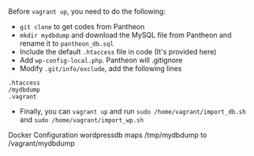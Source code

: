 Before `vagrant up`, you need to do the following:
- `git clone` to get codes from Pantheon
- `mkdir mydbdump` and download the MySQL file from Pantheon and rename it to `pantheon_db.sql`
- Include the default `.htaccess` file in code (It's provided here)
- Add `wp-config-local.php`. Pantheon will .gitignore
- Modify `.git/info/exclude`, add the following lines
```
.htaccess
/mydbdump
.vagrant
```
- Finally, you can `vagrant up` and run `sudo /home/vagrant/import_db.sh` and `sudo /home/vagrant/import_wp.sh` 

Docker Configuration
wordpressdb maps /tmp/mydbdump to /vagrant/mydbdump
